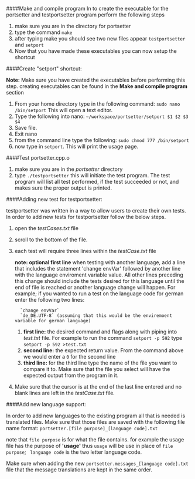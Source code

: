 ####Make and compile program
In to create the executable for the portsetter and testportsetter program perform the following steps

1. make sure you are in the directory for portsetter
2. type the command `make`
3. after typing make you should see two new files appear `testportsetter` and `setport`
4. Now that you have made these executables you can now setup the shortcut

####Create "setport" shortcut:

**Note:** Make sure you have created the executables before performing this step. 
creating executables can be found in the **Make and compile program** section 

1. From your home directory type in the following command: `sudo nano /bin/setport`
   This will open a text editor.
2. Type the following into nano: `~/workspace/portsetter/setport $1 $2 $3 $4`
3. Save file.
4. Exit nano
5. from the command line type the following: `sudo chmod 777 /bin/setport`
6. now type in `setport`. This will print the usage page.

####Test portsetter.cpp.o

1. make sure you are in the _portsetter_ directory
2. type `./testportsetter` this will initiate the test program. The test program will list all test performed, 
	   if the test succeeded or not, and makes sure the proper output is printed.

####Adding new test for testportsetter:

testportsetter was written in a way to allow users to create their own tests. In order to add new tests for testportsetter follow the below steps.
	
1. open the _testCases.txt_ file
2. scroll to the bottom of the file.
3. each test will require three lines within the _testCase.txt_ file

   **note: optional first line** when testing with another language, add a line that includes the statement 'change envVar' followed by another line with the language enviroment variable value.
         All other lines preceding this change should include the tests desired for this language until the end of file is reached or another language change will happen.
         For example; if you wanted to run a test on the language code for german enter the following two lines: 
         
         `change envVar`
         `de_DE.UTF-8` (assuming that this would be the enviremoent variable for german language)
         
	1. **first line:** the desired command and flags along with piping into _test.txt_ file. For example to run the command `setport -p 592` type `setport -p 592 >test.txt`
	2. **second line:** the expected return value. From the command above we would enter a `0` for the second line
	3. **third line:** for the third line type the name of the file you want to compare it to. Make sure that the file you select will have the expected output from the program in it.
4. Make sure that the cursor is at the end of the last line entered and no blank lines are left in the _testCase.txt_ file.

####Add new language support:

In order to add new languages to the existing program all that is needed is translated files. Make sure that those files are saved with the following file name format:
`portsetter.[file purpose]_[language code].txt`
		
note that `file purpose` is for what the file contains. for example the usage file has the purpose of **'usage'** thus `usage` will be use in place of `file purpose`; ` language code` is the 
two letter language code.
	
Make sure when adding the new `portsetter.messages_[language code].txt` file that the message translations are kept in the same order.
